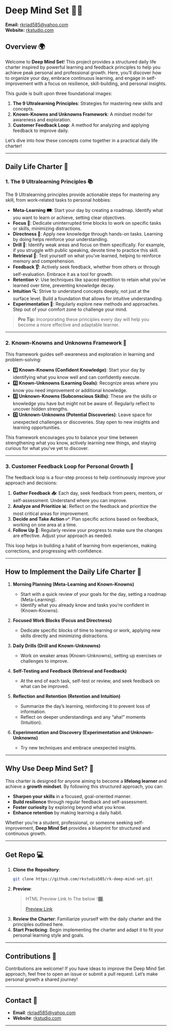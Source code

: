 # Deep Mind Set 🧠✨

**Email:** [rkriad585@yahoo.com](mailto:rkriad585@yahoo.com)  
**Website:** [rkstudio.com](http://rkstudio.com)

## Overview 🌍

Welcome to **Deep Mind Set**! This project provides a structured daily life charter inspired by powerful learning and feedback principles to help you achieve peak personal and professional growth. Here, you’ll discover how to organize your day, embrace continuous learning, and engage in self-improvement with a focus on resilience, skill-building, and personal insights.

This guide is built upon three foundational images:
1. **The 9 Ultralearning Principles**: Strategies for mastering new skills and concepts.
2. **Known-Knowns and Unknowns Framework**: A mindset model for awareness and exploration.
3. **Customer Feedback Loop**: A method for analyzing and applying feedback to improve daily.

Let’s dive into how these concepts come together in a practical daily life charter!

---

## Daily Life Charter 🚀

### 1. **The 9 Ultralearning Principles** 📚

The 9 Ultralearning principles provide actionable steps for mastering any skill, from work-related tasks to personal hobbies:

- **Meta-Learning 🛤️**: Start your day by creating a roadmap. Identify what you want to learn or achieve, setting clear objectives.
- **Focus 🎯**: Dedicate uninterrupted time blocks to work on specific tasks or skills, minimizing distractions.
- **Directness 🚀**: Apply new knowledge through hands-on tasks. Learning by doing helps reinforce your understanding.
- **Drill 🥊**: Identify weak areas and focus on them specifically. For example, if you struggle with public speaking, devote time to practice this skill.
- **Retrieval 🧠**: Test yourself on what you’ve learned, helping to reinforce memory and comprehension.
- **Feedback 👂**: Actively seek feedback, whether from others or through self-evaluation. Embrace it as a tool for growth.
- **Retention 💡**: Use techniques like spaced repetition to retain what you’ve learned over time, preventing knowledge decay.
- **Intuition 🔍**: Strive to understand concepts deeply, not just at the surface level. Build a foundation that allows for intuitive understanding.
- **Experimentation 🧪**: Regularly explore new methods and approaches. Step out of your comfort zone to challenge your mind.

> **Pro Tip:** Incorporating these principles every day will help you become a more effective and adaptable learner.

---

### 2. **Known-Knowns and Unknowns Framework** 🔄

This framework guides self-awareness and exploration in learning and problem-solving:

- **1️⃣ Known-Knowns (Confident Knowledge)**: Start your day by identifying what you know well and can confidently execute.
- **2️⃣ Known-Unknowns (Learning Goals)**: Recognize areas where you know you need improvement or additional knowledge.
- **3️⃣ Unknown-Knowns (Subconscious Skills)**: These are the skills or knowledge you have but might not be aware of. Regularly reflect to uncover hidden strengths.
- **4️⃣ Unknown-Unknowns (Potential Discoveries)**: Leave space for unexpected challenges or discoveries. Stay open to new insights and learning opportunities.

This framework encourages you to balance your time between strengthening what you know, actively learning new things, and staying curious for what you’ve yet to discover.

---

### 3. **Customer Feedback Loop for Personal Growth** 🔁

The feedback loop is a four-step process to help continuously improve your approach and decisions:

1. **Gather Feedback 📥**: Each day, seek feedback from peers, mentors, or self-assessment. Understand where you can improve.
2. **Analyze and Prioritize 📊**: Reflect on the feedback and prioritize the most critical areas for improvement.
3. **Decide and Take Action ✅**: Plan specific actions based on feedback, working on one area at a time.
4. **Follow Up 🔄**: Regularly review your progress to make sure the changes are effective. Adjust your approach as needed.

This loop helps in building a habit of learning from experiences, making corrections, and progressing with confidence.

---

## How to Implement the Daily Life Charter 📝

1. **Morning Planning (Meta-Learning and Known-Knowns)**
   - Start with a quick review of your goals for the day, setting a roadmap (Meta-Learning).
   - Identify what you already know and tasks you’re confident in (Known-Knowns).

2. **Focused Work Blocks (Focus and Directness)**
   - Dedicate specific blocks of time to learning or work, applying new skills directly and minimizing distractions.

3. **Daily Drills (Drill and Known-Unknowns)**
   - Work on weaker areas (Known-Unknowns), setting up exercises or challenges to improve.

4. **Self-Testing and Feedback (Retrieval and Feedback)**
   - At the end of each task, self-test or review, and seek feedback on what can be improved.

5. **Reflection and Retention (Retention and Intuition)**
   - Summarize the day’s learning, reinforcing it to prevent loss of information.
   - Reflect on deeper understandings and any “aha!” moments (Intuition).

6. **Experimentation and Discovery (Experimentation and Unknown-Unknowns)**
   - Try new techniques and embrace unexpected insights.

---

## Why Use Deep Mind Set? 🌱

This charter is designed for anyone aiming to become a **lifelong learner** and achieve a **growth mindset**. By following this structured approach, you can:
- **Sharpen your skills** in a focused, goal-oriented manner.
- **Build resilience** through regular feedback and self-assessment.
- **Foster curiosity** by exploring beyond what you know.
- **Enhance retention** by making learning a daily habit.

Whether you’re a student, professional, or someone seeking self-improvement, **Deep Mind Set** provides a blueprint for structured and continuous growth.

---

## Get Repo 💻

1. **Clone the Repository**:
   ```bash
   git clone https://github.com/rkstudio585/rk-deep-mind-set.git
   ```
2. **Preview**:
   > HTML Preview Link In The below 👇🏾.
   >
   > [Preview Link](https://rk-deep-mind.vercel.app)
   > 
3. **Review the Charter**: Familiarize yourself with the daily charter and the principles outlined here.
4. **Start Practicing**: Begin implementing the charter and adapt it to fit your personal learning style and goals.

---

## Contributions 🤝

Contributions are welcome! If you have ideas to improve the Deep Mind Set approach, feel free to open an issue or submit a pull request. Let’s make personal growth a shared journey!

---

## Contact 📧

- **Email**: [rkriad585@yahoo.com](mailto:rkriad585@yahoo.com)
- **Website**: [rkstudio.com](http://rkstudio.com)

---
